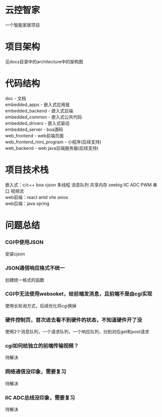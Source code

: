 # 云控智家
一个智能家居项目

# 项目架构
见docs目录中的architecture中的架构图

# 代码结构
doc - 文档  
embedded_apps - 嵌入式应用层  
embedded_backend - 嵌入式后端  
embedded_common - 嵌入式公共代码  
embedded_drivers - 嵌入式驱动  
embedded_server - boa源码  
web_frontend - web前端页面  
web_frontend_mini_program - 小程序(后续支持)  
web_backend - web java后端服务器(后续支持)  

# 项目技术栈
嵌入式：c/c++ boa cjson 多线程 消息队列 共享内存 zeebig IIC ADC PWM 串口 视频流  
web前端：react antd vite axios  
web后端：java spring  

# 问题总结
### CGI中使用JSON
安装cjson

### JSON通信响应格式不统一
创建统一格式的函数

### CGI中无法使用websoket，给前端发消息，且前端不是由cgi实现
使用长轮询方式，后续优化将cgi换掉

### 硬件控制页，首次进去看不到硬件的状态，不知道硬件开了没
使用2个消息队列，一个请求队列，一个响应队列，分别对应get和post请求

### cgi如何给独立的前端传输视频？
待解决

### 网络通信没印象，需要复习
待解决

### IIC ADC总线没印象，需要复习
待解决
